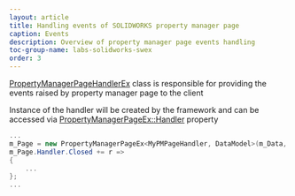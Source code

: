 ```yaml
---
layout: article
title: Handling events of SOLIDWORKS property manager page
caption: Events
description: Overview of property manager page events handling
toc-group-name: labs-solidworks-swex
order: 3
---
```

[PropertyManagerPageHandlerEx](https://docs.codestack.net/swex/pmpage/html/T_CodeStack_SwEx_PMPage_PropertyManagerPageHandlerEx.htm) class is responsible for providing the events raised by property manager page to the client

Instance of the handler will be created by the framework and can be accessed via [PropertyManagerPageEx::Handler](https://docs.codestack.net/swex/pmpage/html/P_CodeStack_SwEx_PMPage_PropertyManagerPageEx_2_Handler.htm) property

~~~ cs
...
m_Page = new PropertyManagerPageEx<MyPMPageHandler, DataModel>(m_Data, m_App);
m_Page.Handler.Closed += r =>
{
    ...
};
...
~~~